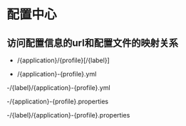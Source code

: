 # 配置中心

## 访问配置信息的url和配置文件的映射关系

- /{application}/{profile}[/{label}]

- /{application}-{profile}.yml

-/{label}/{application}-{profile}.yml

-/{application}-{profile}.properties

-/{label}/{application}-{profile}.properties